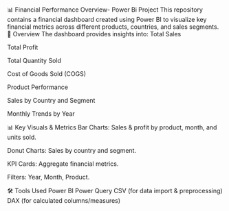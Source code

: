 📊 Financial Performance Overview- Power Bi Project This repository contains a financial dashboard created using Power BI to visualize key financial metrics across different products, countries, and sales segments.
🧾 Overview The dashboard provides insights into:
Total Sales

Total Profit

Total Quantity Sold

Cost of Goods Sold (COGS)

Product Performance

Sales by Country and Segment

Monthly Trends by Year

📊 Key Visuals & Metrics Bar Charts: Sales & profit by product, month, and units sold.

Donut Charts: Sales by country and segment.

KPI Cards: Aggregate financial metrics.

Filters: Year, Month, Product.

🛠 Tools Used
Power BI
Power Query
CSV (for data import & preprocessing)
DAX (for calculated columns/measures)

